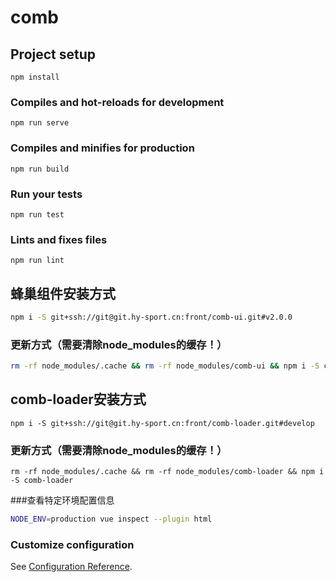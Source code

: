 # comb

## Project setup
```
npm install
```

### Compiles and hot-reloads for development
```
npm run serve
```

### Compiles and minifies for production
```
npm run build
```

### Run your tests
```
npm run test
```

### Lints and fixes files
```
npm run lint
```

## 蜂巢组件安装方式
```bash
npm i -S git+ssh://git@git.hy-sport.cn:front/comb-ui.git#v2.0.0
```

### 更新方式（需要清除node_modules的缓存！）
```bash
rm -rf node_modules/.cache && rm -rf node_modules/comb-ui && npm i -S comb-ui
```

## comb-loader安装方式

```
npm i -S git+ssh://git@git.hy-sport.cn:front/comb-loader.git#develop
```
### 更新方式（需要清除node_modules的缓存！）
```
rm -rf node_modules/.cache && rm -rf node_modules/comb-loader && npm i -S comb-loader
```

###查看特定环境配置信息
```bash
NODE_ENV=production vue inspect --plugin html
```

### Customize configuration
See [Configuration Reference](https://cli.vuejs.org/config/).
